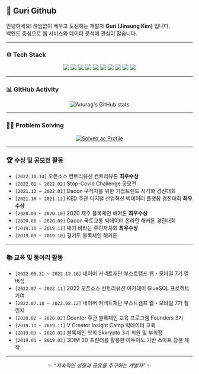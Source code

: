 ## 🐸 Guri Github

안녕하세요! 끊임없이 배우고 도전하는 개발자 **Guri (Jinsung Kim)** 입니다.  
백엔드 중심으로 웹 서비스와 데이터 분석에 관심이 많습니다.

---

### ⚙️ Tech Stack

<div align="center">

<!-- Backend Core -->
<img src="https://img.shields.io/badge/FastAPI-009688?style=for-the-badge&logo=FastAPI&logoColor=white"/>
<img src="https://img.shields.io/badge/Python-3776AB?style=for-the-badge&logo=Python&logoColor=white"/>
<img src="https://img.shields.io/badge/Node.js-339933?style=for-the-badge&logo=Node.js&logoColor=white"/>

<!-- Infra / DevOps -->
<img src="https://img.shields.io/badge/AWS-232F3E?style=for-the-badge&logo=Amazon-AWS&logoColor=white"/>
<img src="https://img.shields.io/badge/Docker-2496ED?style=for-the-badge&logo=Docker&logoColor=white"/>
<img src="https://img.shields.io/badge/GitHub Actions-2088FF?style=for-the-badge&logo=GitHub-Actions&logoColor=white"/>

<!-- Database -->
<img src="https://img.shields.io/badge/PostgreSQL-4169E1?style=for-the-badge&logo=PostgreSQL&logoColor=white"/>
<img src="https://img.shields.io/badge/Redis-DC382D?style=for-the-badge&logo=Redis&logoColor=white"/>

<!-- Others -->
<img src="https://img.shields.io/badge/Linux-FCC624?style=for-the-badge&logo=Linux&logoColor=black"/>
<img src="https://img.shields.io/badge/Spring-6DB33F?style=for-the-badge&logo=Spring&logoColor=white"/>

</div>

---

### 📊 GitHub Activity

<div align="center">
  
![Anurag's GitHub stats](https://github-readme-stats.vercel.app/api?username=Jinovate&show_icons=true&theme=default&count_private=true)
  
</div>

---

### 💪🏻 Problem Solving

<div align="center">

[![Solved.ac Profile](http://mazassumnida.wtf/api/v2/generate_badge?boj=jinsungone)](https://solved.ac/jinsungone/)

</div>

---

### 🏆 수상 및 공모전 활동

<div align="center">

</div>

- `[2022.10.14]` 오픈소스 컨트리뷰션 컨트리뷰톤 **최우수상**  
- `[2022.01 ~ 2022.02]` Stop-Covid Challenge 공모전  
- `[2021.12 ~ 2022.01]` Dacon 구직자를 위한 기업트렌드 시각화 경진대회  
- `[2021.10 ~ 2021.12]` KED 주관 디지털 산업혁신 빅데이터 플랫폼 경진대회 **최우수상**  
- `[2020.09 ~ 2020.10]` 2020 제주 블록체인 해커톤 **최우수상**  
- `[2020.08 ~ 2020.09]` Dacon 국토교통 빅데이터 온라인 해커톤 경진대회  
- `[2019.10 ~ 2019.11]` 내가 바라는 주민자치회 **최우수상**  
- `[2019.09 ~ 2019.10]` 경기도 블록체인 해커톤  

---

### 📚 교육 및 동아리 활동

<div align="center">
  
</div>

- `[2022.08.31 ~ 2022.12.16]` 네이버 커넥트재단 부스트캠프 웹・모바일 7기 멤버십  
- `[2022.07 ~ 2022.11]` 2022 오픈소스 컨트리뷰션 아카데미 GlueSQL 프로젝트 기여  
- `[2022.07.18 ~ 2022.08.12]` 네이버 커넥트재단 부스트캠프 웹・모바일 7기 챌린지  
- `[2020.02 ~ 2020.02]` Dcenter 주관 블록체인 교육 프로그램 Founders 3기  
- `[2019.11 ~ 2019.11]` V Creator Insight Camp 빅데이터 교육  
- `[2019.03 ~ 2020.02]` 블록체인 학회 Skkrypto 3기 회원 및 부회장  
- `[2019.01 ~ 2019.03]` 3DIM 3D 프린터를 활용한 아두이노 기반 스마트 창문 제작  

---

<div align="center">

✨ _“지속적인 성장과 공유를 추구하는 개발자”_ ✨

</div>
